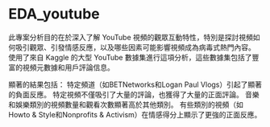 # EDA_youtube

此專案分析目的在於深入了解 YouTube 視頻的觀眾互動特性，特別是探討視頻如何吸引觀眾、引發情感反應，以及哪些因素可能影響視頻成為病毒式熱門內容。
使用了來自 Kaggle 的大型 YouTube 數據集進行這項分析，這些數據集包括了豐富的視頻元數據和用戶評論信息。

顯著的結果包括：
特定頻道（如BETNetworks和Logan Paul Vlogs）引起了顯著的負面反應。
特定視頻不僅吸引了大量的評論，也獲得了大量的正面評論。
音樂和娛樂類別的視頻數量和觀看次數顯著高於其他類別。
有些類別的視頻（如Howto & Style和Nonprofits & Activism）在情感得分上顯示了更強的正面反應。
